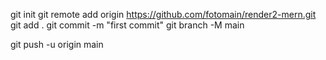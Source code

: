
git init
git remote add origin https://github.com/fotomain/render2-mern.git
git add .
git commit -m "first commit"
git branch -M main

git push -u origin main
